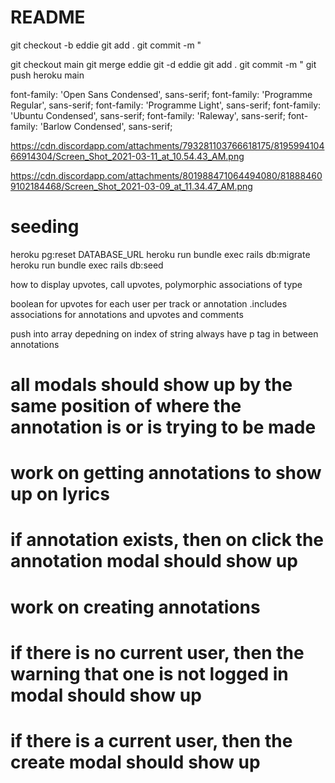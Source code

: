 # README

git checkout -b eddie
git add .
git commit -m "

git checkout main
git merge eddie
git -d eddie
git add .
git commit -m "
git push heroku main

font-family: 'Open Sans Condensed', sans-serif;
font-family: 'Programme Regular', sans-serif;
font-family: 'Programme Light', sans-serif;
font-family: 'Ubuntu Condensed', sans-serif;
font-family: 'Raleway', sans-serif;
font-family: 'Barlow Condensed', sans-serif;

https://cdn.discordapp.com/attachments/793281103766618175/819599410466914304/Screen_Shot_2021-03-11_at_10.54.43_AM.png

https://cdn.discordapp.com/attachments/801988471064494080/818884609102184468/Screen_Shot_2021-03-09_at_11.34.47_AM.png

# seeding
heroku pg:reset DATABASE_URL
heroku run bundle exec rails db:migrate
heroku run bundle exec rails db:seed


how to display upvotes, call upvotes, polymorphic associations of type

boolean for upvotes for each user per track or annotation
.includes associations for annotations and upvotes and comments

push into array depedning on index of string
always have p tag in between annotations

# all modals should show up by the same position of where the annotation is or is trying to be made

# work on getting annotations to show up on lyrics
# if annotation exists, then on click the annotation modal should show up


# work on creating annotations
# if there is no current user, then the warning that one is not logged in modal should show up
# if there is a current user, then the create modal should show up

<script async src="//genius.codes"></script>

